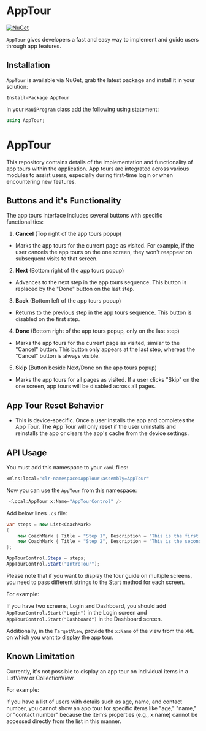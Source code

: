 # AppTour
[![NuGet](https://img.shields.io/nuget/v/AppTour.svg?label=NuGet)](https://www.nuget.org/packages/AppTour/)

`AppTour` gives developers a fast and easy way to implement and guide users through app features.

## Installation
`AppTour` is available via NuGet, grab the latest package and install it in your solution:

    Install-Package AppTour

In your `MauiProgram` class add the following using statement:

```csharp
using AppTour;
```

# AppTour
This repository contains details of the implementation and functionality of app tours within the application. App tours are integrated across various modules to assist users, especially during first-time login or when encountering new features.

## Buttons and it's Functionality
The app tours interface includes several buttons with specific functionalities:

1. **Cancel** (Top right of the app tours popup)
- Marks the app tours for the current page as visited. For example, if the user cancels the app tours on the one screen, they won't reappear on subsequent visits to that screen.

2. **Next** (Bottom right of the app tours popup)
- Advances to the next step in the app tours sequence. This button is replaced by the "Done" button on the last step.

3. **Back** (Bottom left of the app tours popup)
- Returns to the previous step in the app tours sequence. This button is disabled on the first step.
  
4. **Done** (Bottom right of the app tours popup, only on the last step)
- Marks the app tours for the current page as visited, similar to the "Cancel" button. This button only appears at the last step, whereas the "Cancel" button is always visible.

5. **Skip** (Button beside Next/Done on the app tours popup)
- Marks the app tours for all pages as visited. If a user clicks "Skip" on the one screen, app tours will be disabled across all pages.

## App Tour Reset Behavior
- This is device-specific. Once a user installs the app and completes the App Tour. The App Tour will only reset if the user uninstalls and reinstalls the app or clears the app's cache from the device settings.

## API Usage

You must add this namespace to your `xaml` files:
```csharp
xmlns:local="clr-namespace:AppTour;assembly=AppTour"
```
Now you can use the `AppTour` from this namespace:
```csharp
 <local:AppTour x:Name="AppTourControl" />
```
Add below lines `.cs` file:
```csharp
var steps = new List<CoachMark>
{
    new CoachMark { Title = "Step 1", Description = "This is the first step.", TargetView = "btn1" },
    new CoachMark { Title = "Step 2", Description = "This is the second step.", TargetView = "frame1" }
};

AppTourControl.Steps = steps;
AppTourControl.Start("IntroTour");
```
Please note that if you want to display the tour guide on multiple screens, you need to pass different strings to the Start method for each screen.

For example:

If you have two screens, Login and Dashboard, you should add `AppTourControl.Start("Login")` in the Login screen and `AppTourControl.Start("Dashboard")` in the Dashboard screen.

Additionally, in the `TargetView`, provide the `x:Name` of the view from the `XML` on which you want to display the app tour.

## Known Limitation
Currently, it's not possible to display an app tour on individual items in a ListView or CollectionView.

For example:

if you have a list of users with details such as age, name, and contact number, you cannot show an app tour for specific items like "age," "name," or "contact number" because the item’s properties (e.g., x:name) cannot be accessed directly from the list in this manner.
